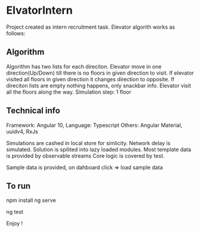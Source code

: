 # ElvatorIntern
Project created as intern recruitment task. 
Elevator algorith works as follows:

## Algorithm
Algorithm has two lists for each direciton.
Elevator move in one direction(Up/Down) till there is no floors in given direction to visit.
If elevator visited all floors in given direction it changes direction to opposite.
If direciton lists are empty nothing happens, only snackbar info.
Elevator visit all the floors along the way.
Simulation step: 1 floor

## Technical info
Framework: Angular 10,
Language: Typescript
Others: Angular Material, uuidv4, RxJs

Simulations are cashed in local store for simlicity. Network delay is simulated.
Solution is spilited into lazy loaded modules.
Most template data is provided by observable streams
Core logic is covered by test.

Sample data is provided, on dahboard click => load sample data

## To run
npm install
ng serve

ng test

Enjoy !
